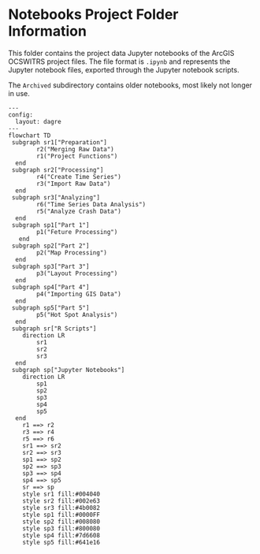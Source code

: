 # Notebooks Project Folder Information

This folder contains the project data Jupyter notebooks of the ArcGIS OCSWITRS project files. The file format is `.ipynb` and represents the Jupyter notebook files, exported through the Jupyter notebook scripts.

The `Archived` subdirectory contains older notebooks, most likely not longer in use.


```mermaid
---
config:
  layout: dagre
---
flowchart TD
 subgraph sr1["Preparation"]
        r2("Merging Raw Data")
        r1("Project Functions")
  end
 subgraph sr2["Processing"]
        r4("Create Time Series")
        r3("Import Raw Data")
  end
 subgraph sr3["Analyzing"]
        r6("Time Series Data Analysis")
        r5("Analyze Crash Data")
  end
 subgraph sp1["Part 1"]
        p1("Feture Processing")
   end
 subgraph sp2["Part 2"]
        p2("Map Processing")
  end
 subgraph sp3["Part 3"]
        p3("Layout Processing")
  end
 subgraph sp4["Part 4"]
        p4("Importing GIS Data")
  end
 subgraph sp5["Part 5"]
        p5("Hot Spot Analysis")
  end
 subgraph sr["R Scripts"]
    direction LR
        sr1
        sr2
        sr3
  end
 subgraph sp["Jupyter Notebooks"]
    direction LR
        sp1
        sp2
        sp3
        sp4
        sp5
  end
    r1 ==> r2
    r3 ==> r4
    r5 ==> r6
    sr1 ==> sr2
    sr2 ==> sr3
    sp1 ==> sp2
    sp2 ==> sp3
    sp3 ==> sp4
    sp4 ==> sp5
    sr ==> sp
    style sr1 fill:#004040
    style sr2 fill:#002e63
    style sr3 fill:#4b0082
    style sp1 fill:#0000FF
    style sp2 fill:#008080
    style sp3 fill:#800080
    style sp4 fill:#7d6608
    style sp5 fill:#641e16
```
